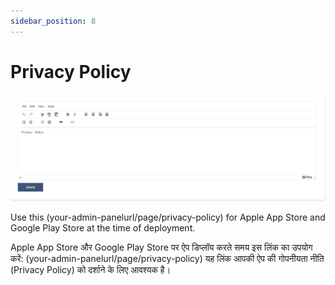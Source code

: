 ```yaml
---
sidebar_position: 8
---
```


# Privacy Policy

![e-School SaaS](../../static/images/schooladmin/privacy-policy.png)

Use this (your-admin-panelurl/page/privacy-policy) for Apple App Store and Google Play Store at the time of deployment. 

Apple App Store और Google Play Store पर ऐप डिप्लॉय करते समय इस लिंक का उपयोग करें:
(your-admin-panelurl/page/privacy-policy)
यह लिंक आपकी ऐप की गोपनीयता नीति (Privacy Policy) को दर्शाने के लिए आवश्यक है।